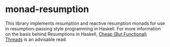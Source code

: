 monad-resumption
=================

This library implements resumption and reactive resumption monads for use in resumption-passing style programming in Haskell.  For more information on the basis behind Resumptions in Haskell, [Cheap (But Functional) Threads](http://people.cs.missouri.edu/~harrisonwl/drafts/CheapThreads.pdf) is an advisable read.
